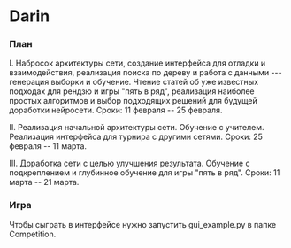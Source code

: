 # Darin

### План

I. Набросок архитектуры сети, создание интерфейса для отладки и взаимодействия, реализация поиска по дереву и работа с данными --- генерация выборки и обучение. Чтение статей об уже известных подходах для рендзю и игры "пять в ряд", реализация наиболее простых алгоритмов и выбор подходящих решений для будущей доработки нейросети. Сроки: 11 февраля -- 25 февраля.

II. Реализация начальной архитектуры сети. Обучение с учителем. Реализация интерфейса для турнира с другими сетями. Сроки: 25 февраля -- 11 марта.

III. Доработка сети с целью улучшения результата. Обучение с подкреплением и глубинное обучение для игры "пять в ряд". Сроки: 11 марта -- 21 марта.

### Игра
Чтобы сыграть в интерфейсе нужно запустить gui_example.py в папке Competition.
